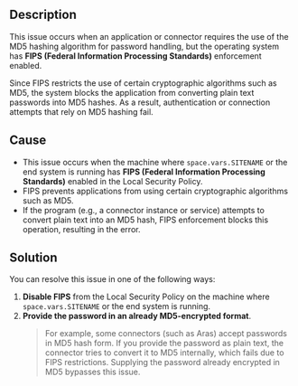 ## Description

This issue occurs when an application or connector requires the use of the MD5 hashing algorithm for password handling, but the operating system has **FIPS (Federal Information Processing Standards)** enforcement enabled.

Since FIPS restricts the use of certain cryptographic algorithms such as MD5, the system blocks the application from converting plain text passwords into MD5 hashes. As a result, authentication or connection attempts that rely on MD5 hashing fail.

## Cause
* This issue occurs when the machine where <code class="expression">space.vars.SITENAME</code> or the end system is running has **FIPS (Federal Information Processing Standards)** enabled in the Local Security Policy.
* FIPS prevents applications from using certain cryptographic algorithms such as MD5.
* If the program (e.g., a connector instance or service) attempts to convert plain text into an MD5 hash, FIPS enforcement blocks this operation, resulting in the error.

## Solution
You can resolve this issue in one of the following ways:

1. **Disable FIPS** from the Local Security Policy on the machine where <code class="expression">space.vars.SITENAME</code> or the end system is running.  
2. **Provide the password in an already MD5-encrypted format**.  
   > For example, some connectors (such as Aras) accept passwords in MD5 hash form. If you provide the password as plain text, the connector tries to convert it to MD5 internally, which fails due to FIPS restrictions. Supplying the password already encrypted in MD5 bypasses this issue.
